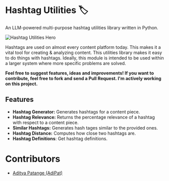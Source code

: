# Hashtag Utilities 🏷️

An LLM-powered multi-purpose hashtag utilities library written in Python. 

![Hashtag Utilities Hero](https://raw.githubusercontent.com/AdiPat/hashtag_utils/main/images/hero.png)

Hashtags are used on almost every content platform today. This makes it a vital tool for creating & analyzing content. 
This utilities library makes it easy to do things with hashtags. Ideally, this module is intended to be used within a larger system where more specific problems are solved. 

**Feel free to suggest features, ideas and improvements! If you want to contribute, feel free to fork and send a Pull Request. I'm actively working on this project.**

## Features 
- **Hashtag Generator:** Generates hashtags for a content piece.
- **Hashtag Relevance:** Returns the percentage relevance of a hashtag with respect to a content piece.
- **Similar Hashtags:** Generates hash tages similar to the provided ones.
- **Hashtag Distance:** Computes how close two hashtags are.
- **Hashtag Definitions**: Get hashtag definitions. 

# Contributors 
- [Aditya Patange (AdiPat)](https://wwww.github.com/AdiPat)